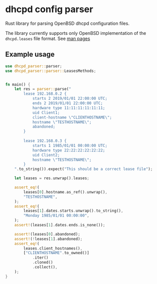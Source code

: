 # dhcpd config parser

Rust library for parsing OpenBSD dhcpd configuration files.

The library currently supports only OpenBSD implementation of the
`dhcpd.leases` file format. See
[man pages](https://man.openbsd.org/dhcpd.leases.5)

## Example usage

```rust
use dhcpd_parser::parser;
use dhcpd_parser::parser::LeasesMethods;


fn main() {
    let res = parser::parse("
        lease 192.168.0.2 {
            starts 2 2019/01/01 22:00:00 UTC;
            ends 2 2019/01/01 22:00:00 UTC;
            hardware type 11:11:11:11:11:11;
            uid Client1;
            client-hostname \"CLIENTHOSTNAME\";
            hostname \"TESTHOSTNAME\";
            abandoned;
        }
    
        lease 192.168.0.3 {
            starts 1 1985/01/01 00:00:00 UTC;
            hardware type 22:22:22:22:22:22;
            uid Client2;
            hostname \"TESTHOSTNAME\";
        }
    ".to_string()).expect("This should be a correct lease file");

    let leases = res.unwrap().leases;

    assert_eq!(
        leases[0].hostname.as_ref().unwrap(),
        "TESTHOSTNAME",
    );
    assert_eq!(
        leases[1].dates.starts.unwrap().to_string(),
        "Monday 1985/01/01 00:00:00",
    );
    assert!(leases[1].dates.ends.is_none());

    assert!(leases[0].abandoned);
    assert!(!leases[1].abandoned);
    assert_eq!(
        leases.client_hostnames(),
        ["CLIENTHOSTNAME".to_owned()]
            .iter()
            .cloned()
            .collect(),
    );
}
```
